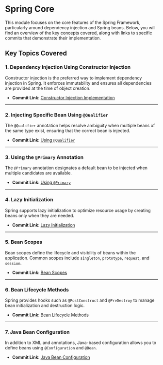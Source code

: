 # Spring Core

This module focuses on the core features of the Spring Framework, particularly around dependency injection and Spring beans. Below, you will find an overview of the key concepts covered, along with links to specific commits that demonstrate their implementation.

## Key Topics Covered

### 1. Dependency Injection Using Constructor Injection
Constructor injection is the preferred way to implement dependency injection in Spring. It enforces immutability and ensures all dependencies are provided at the time of object creation.

- **Commit Link**: [Constructor Injection Implementation](https://github.com/Solunska/spring-boot-learnings/tree/0c9f32192f35a58c9a2d765786a83dc5ed508069)

---

### 2. Injecting Specific Bean Using `@Qualifier`
The `@Qualifier` annotation helps resolve ambiguity when multiple beans of the same type exist, ensuring that the correct bean is injected.

- **Commit Link**: [Using `@Qualifier`](https://github.com/Solunska/spring-boot-learnings/tree/d7c3926f53c0dd03425b63547209202a0cfdc045)

---

### 3. Using the `@Primary` Annotation
The `@Primary` annotation designates a default bean to be injected when multiple candidates are available.

- **Commit Link**: [Using `@Primary`](https://github.com/Solunska/spring-boot-learnings/tree/52761f799c102cd2b57b81ffa75050e3a0a868d6)

---

### 4. Lazy Initialization
Spring supports lazy initialization to optimize resource usage by creating beans only when they are needed.

- **Commit Link**: [Lazy Initialization](https://github.com/Solunska/spring-boot-learnings/tree/702eff8dd0e1a94fe07c95d41852ec54b9c4d38d)

---

### 5. Bean Scopes
Bean scopes define the lifecycle and visibility of beans within the application. Common scopes include `singleton`, `prototype`, `request`, and `session`.

- **Commit Link**: [Bean Scopes](https://github.com/Solunska/spring-boot-learnings/tree/371313be28d27605b3beda89d7ea3f5f63398945)

---

### 6. Bean Lifecycle Methods
Spring provides hooks such as `@PostConstruct` and `@PreDestroy` to manage bean initialization and destruction logic.

- **Commit Link**: [Bean Lifecycle Methods](https://github.com/Solunska/spring-boot-learnings/tree/19f8ae2126e1a017caadf75ff91a9580393787aa)

---

### 7. Java Bean Configuration
In addition to XML and annotations, Java-based configuration allows you to define beans using `@Configuration` and `@Bean`.

- **Commit Link**: [Java Bean Configuration](https://github.com/Solunska/spring-boot-learnings/tree/43278069fd5cda6ce848aefbb3b89c462f547271)
